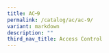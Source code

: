 ```yaml
---
title: AC᠆9
permalink: /catalog/ac/ac-9/
variant: markdown
description: ""
third_nav_title: Access Control
---
```

